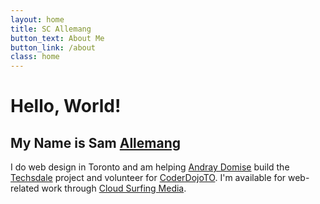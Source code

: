 ```yaml
---
layout: home
title: SC Allemang
button_text: About Me
button_link: /about
class: home
---
```


# Hello, World!

## My Name is Sam [Allemang](http://en.wikipedia.org/wiki/Alemanni)

I do web design in Toronto and am helping [Andray Domise](http://andraydomise.ca) build the [Techsdale](http://techsdale.ca) project and volunteer for [CoderDojoTO](http://coderdojoto.com). I'm available for web-related work through [Cloud Surfing Media](http://cloudsurfingmedia.com).
